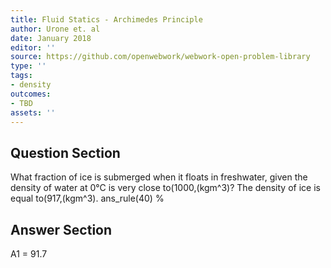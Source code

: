 ```yaml
---
title: Fluid Statics - Archimedes Principle
author: Urone et. al
date: January 2018
editor: ''
source: https://github.com/openwebwork/webwork-open-problem-library
type: ''
tags:
- density
outcomes:
- TBD
assets: ''
---
```


## Question Section 

What fraction of ice is submerged when it floats in freshwater, given the density of water at 0°C is very close to(1000,(kgm^3)? The density of ice is equal to(917,(kgm^3).
ans_rule(40) %


## Answer Section

A1 = 91.7